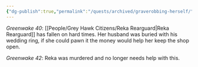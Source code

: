 ```yaml
---
{"dg-publish":true,"permalink":"/quests/archived/graverobbing-herself/","tags":["GreyHawk","Quest"]}
---
```


*Greenwake 40*: [[People/Grey Hawk Citizens/Reka Rearguard\|Reka Rearguard]] has fallen on hard times.  Her husband was buried with his wedding ring, if she could pawn it the money would help her keep the shop open.  

*Greenwake 42*: Reka was murdered and no longer needs help with this.  